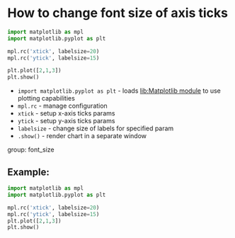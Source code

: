 # How to change font size of axis ticks

```python
import matplotlib as mpl
import matplotlib.pyplot as plt

mpl.rc('xtick', labelsize=20)
mpl.rc('ytick', labelsize=15)

plt.plot([2,1,3])
plt.show()
```

- `import matplotlib.pyplot as plt` - loads [lib:Matplotlib module](python-matplotlib/how-to-install-matplotlib-python-lib-in-ubuntu-ubuntuversion) to use plotting capabilities
- `mpl.rc` - manage configuration
- `xtick` - setup x-axis ticks params
- `ytick` - setup y-axis ticks params
- `labelsize` - change size of labels for specified param
- `.show()` - render chart in a separate window

group: font_size

## Example: 
```python
import matplotlib as mpl
import matplotlib.pyplot as plt

mpl.rc('xtick', labelsize=20)
mpl.rc('ytick', labelsize=15)
plt.plot([2,1,3])
plt.show()
```

